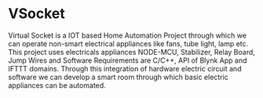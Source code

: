 # VSocket
Virtual Socket is a IOT based Home Automation Project through which we can operate non-smart electrical appliances like fans, tube light, lamp etc. This project uses electricals appliances NODE-MCU, Stabilizer, Relay Board, Jump Wires and Software Requirements are C/C++, API of Blynk App and IFTTT domains. Through this integration of hardware electric circuit and software we can develop a smart room through which basic electric appliances can be automated.
